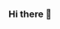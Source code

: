 ### Hi there 👋

<!--
**mattharvill/mattharvill** is a ✨ _special_ ✨ repository because its `README.md` (this file) appears on your GitHub profile.

Here are some ideas to get you started:

- 🔭 I’m currently working on blog posts
- 🌱 I’m currently learning smart contracts and DeFi
- 👯 I’m looking to collaborate on cryptocurrency/DeFi projects
- 🤔 I’m looking for help with getting a job in crypto
- 💬 Ask me about ...
- 📫 How to reach me: ...
- 😄 Pronouns: He/Him
- ⚡ Fun fact: I'm half Navajo
-->
